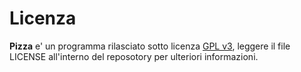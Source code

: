# Licenza

__Pizza__ e' un programma rilasciato sotto licenza [GPL v3](https://www.gnu.org/licenses/gpl-3.0.html), leggere il file LICENSE all'interno del reposotory
per ulteriori informazioni.